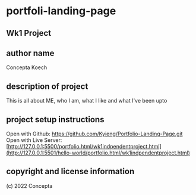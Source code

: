 # portfoli-landing-page
## Wk1 Project
## author name
Concepta Koech

## description of project
This is all about ME, who I am, what I like and what I've been upto

## project setup instructions
Open with Github: https://github.com/Kyieng/Portfolio-Landing-Page.git
Open with Live Server: [http://127.0.0.1:5500/portfolio.html/wk1indpendentproject.html](http://127.0.0.1:5501/hello-world/portfolio.html/wk1indpendentproject.html)

## copyright and license information
(c) 2022 Concepta 
